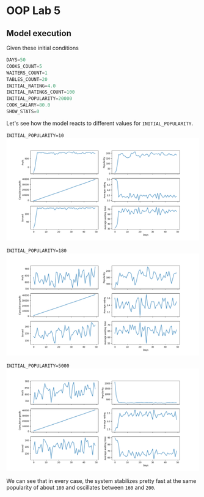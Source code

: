 # OOP Lab 5

## Model execution
Given these initial conditions

``` python
DAYS=50
COOKS_COUNT=5
WAITERS_COUNT=1
TABLES_COUNT=20
INITIAL_RATING=4.0
INITIAL_RATINGS_COUNT=100
INITIAL_POPULARITY=20000
COOK_SALARY=80.0
SHOW_STATS=0
```

Let's see how the model reacts to different values for `INITIAL_POPULARITY`.

`INITIAL_POPULARITY=10`
![](./img/new_slate.png)

`INITIAL_POPULARITY=180`
![](./img/regular_day.png)

`INITIAL_POPULARITY=5000`
![](./img/too_popular.png)

We can see that in every case, the system stabilizes pretty fast at the same popularity of about `180` and oscillates between `160` and `200`.
